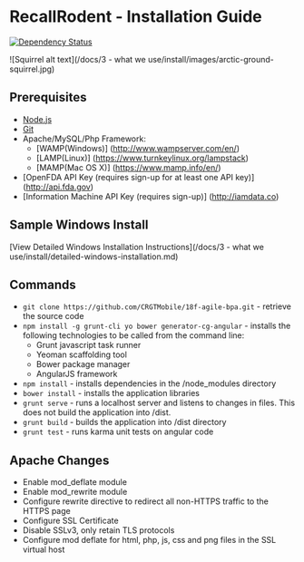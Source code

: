 # RecallRodent - Installation Guide
[![Dependency Status](https://www.versioneye.com/user/projects/55899654306662001d00017c/badge.svg?style=flat)](https://www.versioneye.com/user/projects/55899654306662001d00017c)

![Squirrel alt text](/docs/3 - what we use/install/images/arctic-ground-squirrel.jpg)


## Prerequisites

* [Node.js](https://nodejs.org)
* [Git](http://git-scm.com)
* Apache/MySQL/Php Framework:
  * [WAMP(Windows)] (http://www.wampserver.com/en/)
  * [LAMP(Linux)] (https://www.turnkeylinux.org/lampstack)
  * [MAMP(Mac OS X)] (https://www.mamp.info/en/)
* [OpenFDA API Key (requires sign-up for at least one API key)] (http://api.fda.gov)
* [Information Machine API Key (requires sign-up)] (http://iamdata.co)

## Sample Windows Install

[View Detailed Windows Installation Instructions](/docs/3 - what we use/install/detailed-windows-installation.md)

## Commands

* ``git clone https://github.com/CRGTMobile/18f-agile-bpa.git`` - retrieve the source code
* ``npm install -g grunt-cli yo bower generator-cg-angular`` - installs the following technologies to be called from the command line:
  * Grunt javascript task runner
  * Yeoman scaffolding tool
  * Bower package manager
  * AngularJS framework
* ``npm install`` - installs dependencies in the /node_modules directory
* ``bower install`` - installs the application libraries
* ``grunt serve`` - runs a localhost server and listens to changes in files. This does not build the application into /dist.
* ``grunt build`` - builds the application into /dist directory
* ``grunt test`` - runs karma unit tests on angular code

## Apache Changes

* Enable mod_deflate module
* Enable mod_rewrite module
* Configure rewrite directive to redirect all non-HTTPS traffic to the HTTPS page
* Configure SSL Certificate
* Disable SSLv3, only retain TLS protocols
* Configure mod deflate for html, php, js, css and png files in the SSL virtual host



